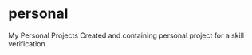 personal
========

My Personal Projects
Created and containing personal project for a skill verification
